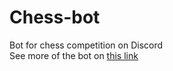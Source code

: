 # Chess-bot
Bot for chess competition on Discord </br>
See more of the bot on [this link](https://mabule.github.io/chess.com/index.html)
